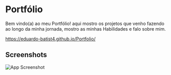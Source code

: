# Portfólio

Bem vindo(a) ao meu Portfólio! aqui mostro os projetos que venho fazendo ao longo da minha jornada, mostro as minhas Habilidades e falo sobre mim.

https://eduardo-batist4.github.io/Portfolio/



## Screenshots

![App Screenshot](https://cdn.discordapp.com/attachments/642539659452219405/1204853548182147142/image.png?ex=65d63e4e&is=65c3c94e&hm=91548c8a11746fcc615c2091407c3514ab7a88c6251a8f7e6b5661927dee7a13&)
